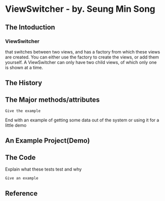 
# ViewSwitcher - by. Seung Min Song
## The Intoduction

<h3>ViewSwitcher</h3> that switches between two views, and has a factory from which these views are created. You can either use the factory to create the views, or add them yourself. A ViewSwitcher can only have two child views, of which only one is shown at a time.


## The History


## The Major methods/attributes

```
Give the example
```

End with an example of getting some data out of the system or using it for a little demo

## An Example Project(Demo)

<vidoo controls>
  <source src="ForREADME.md/ViewSwitcher_Demo.mp4" tupe="video/mp4">
 </video>
  
## The Code

Explain what these tests test and why

```
Give an example
```

## Reference
